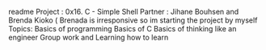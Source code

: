 readme
Project : 0x16. C - Simple Shell
Partner : Jihane Bouhsen and Brenda Kioko ( Brenada is irresponsive so im starting the project by myself
Topics: Basics of programming
Basics of C
Basics of thinking like an engineer
Group work
and Learning how to learn
